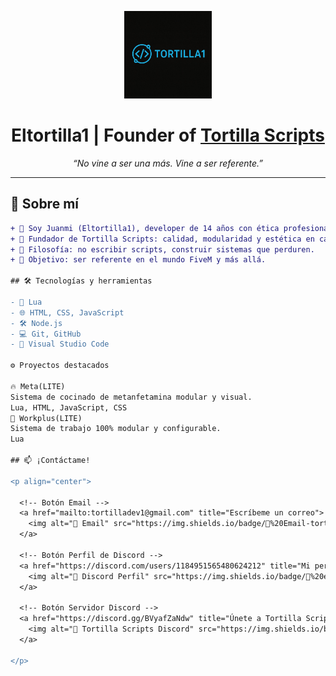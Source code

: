 <p align="center">
  <img src="assets/Logodev.png" alt="Logo Tortilla Scripts" width="140" />
</p>


<h1 align="center">
  Eltortilla1 | Founder of <a href="https://discord.gg/5AbDDkduTr">Tortilla Scripts</a>
</h1>

<p align="center"><i>“No vine a ser una más. Vine a ser referente.”</i></p>

---

## 🧬 Sobre mí

```diff
+ 👋 Soy Juanmi (Eltortilla1), developer de 14 años con ética profesional y ambición de grandeza.
+ 🚀 Fundador de Tortilla Scripts: calidad, modularidad y estética en cada línea de código.
+ 🧠 Filosofía: no escribir scripts, construir sistemas que perduren.
+ 🎯 Objetivo: ser referente en el mundo FiveM y más allá.

## 🛠️ Tecnologías y herramientas

- 🧪 Lua
- 🌐 HTML, CSS, JavaScript
- 🛠️ Node.js
- 💻 Git, GitHub
- 🧠 Visual Studio Code

⚙️ Proyectos destacados

🔥 Meta(LITE)
Sistema de cocinado de metanfetamina modular y visual.
Lua, HTML, JavaScript, CSS
🚀 Workplus(LITE)
Sistema de trabajo 100% modular y configurable.
Lua

## 📫 ¡Contáctame!

<p align="center">

  <!-- Botón Email -->
  <a href="mailto:tortilladev1@gmail.com" title="Escríbeme un correo">
    <img alt="📧 Email" src="https://img.shields.io/badge/📧%20Email-tortilladev1%40gmail.com-00ff9f?style=for-the-badge&logo=gmail&logoColor=white&labelColor=1c1c1c" />
  </a>

  <!-- Botón Perfil de Discord -->
  <a href="https://discord.com/users/1184951565480624212" title="Mi perfil de Discord">
    <img alt="💬 Discord Perfil" src="https://img.shields.io/badge/💬%20el_tortilla1-00ff9f?style=for-the-badge&logo=discord&logoColor=white&labelColor=1c1c1c" />
  </a>

  <!-- Botón Servidor Discord -->
  <a href="https://discord.gg/BVyafZaNdw" title="Únete a Tortilla Scripts">
    <img alt="🍳 Tortilla Scripts Discord" src="https://img.shields.io/badge/🍳%20Tortilla%20Scripts-Servidor-00ff9f?style=for-the-badge&logo=discord&logoColor=white&labelColor=1c1c1c" />
  </a>

</p>
